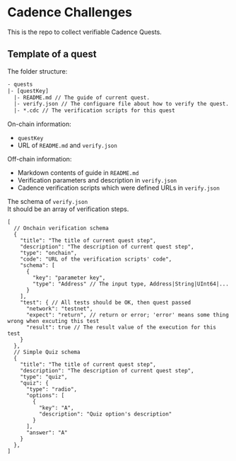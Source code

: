 # Cadence Challenges

This is the repo to collect verifiable Cadence Quests.

## Template of a quest

The folder structure:

```txt
- quests
|- [questKey]
  |- README.md // The guide of current quest.
  |- verify.json // The configuare file about how to verify the quest.
  |- *.cdc // The verification scripts for this quest
```

On-chain information:

- `questKey`
- URL of `README.md` and `verify.json`

Off-chain information:

- Markdown contents of guide in `README.md`
- Verification parameters and description in `verify.json`
- Cadence verification scripts which were defined URLs in `verify.json`

The schema of `verify.json`  
It should be an array of verification steps.

```jsonc
[
  // Onchain verification schema
  {
    "title": "The title of current quest step",
    "description": "The description of current quest step",
    "type": "onchain",
    "code": "URL of the verification scripts' code",
    "schema": [
      {
        "key": "parameter key",
        "type": "Address" // The input type, Address|String|UInt64|...
      }
    ],
    "test": { // All tests should be OK, then quest passed
      "network": "testnet",
      "expect": "return", // return or error; 'error' means some thing wrong when excuting this test
      "result": true // The result value of the execution for this test
    }
  },
  // Simple Quiz schema
  {
    "title": "The title of current quest step",
    "description": "The description of current quest step",
    "type": "quiz",
    "quiz": {
      "type": "radio",
      "options": [
        {
          "key": "A",
          "description": "Quiz option's description"
        }
      ],
      "answer": "A"
    }
  },
]
```
